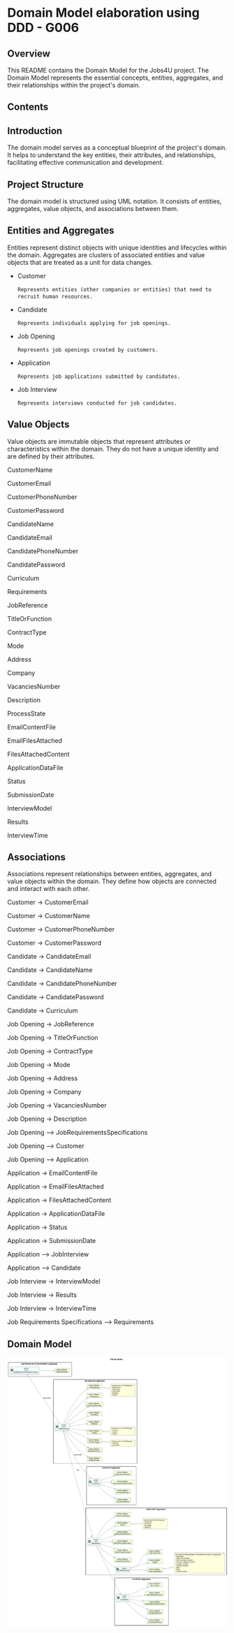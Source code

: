 # Domain Model elaboration using DDD - G006

## Overview

This README contains the Domain Model for the Jobs4U project. The Domain Model represents the essential concepts, entities, aggregates, and their relationships within the project's domain.

## Contents

## Introduction

The domain model serves as a conceptual blueprint of the project's domain. It helps to understand the key entities, their attributes, and relationships, facilitating effective communication and development.

## Project Structure

The domain model is structured using UML notation. It consists of entities, aggregates, value objects, and associations between them.

## Entities and Aggregates

Entities represent distinct objects with unique identities and lifecycles within the domain. Aggregates are clusters of associated entities and value objects that are treated as a unit for data changes.


- Customer

      Represents entities (other companies or entities) that need to recruit human resources.

- Candidate

      Represents individuals applying for job openings.

- Job Opening

      Represents job openings created by customers.

- Application

      Represents job applications submitted by candidates.

- Job Interview

      Represents interviews conducted for job candidates.

## Value Objects

Value objects are immutable objects that represent attributes or characteristics within the domain. They do not have a unique identity and are defined by their attributes.

CustomerName

CustomerEmail

CustomerPhoneNumber

CustomerPassword

CandidateName

CandidateEmail

CandidatePhoneNumber

CandidatePassword

Curriculum

Requirements

JobReference

TitleOrFunction

ContractType

Mode

Address

Company

VacanciesNumber

Description

ProcessState

EmailContentFile

EmailFilesAttached

FilesAttachedContent

ApplicationDataFile

Status

SubmissionDate

InterviewModel

Results

InterviewTime


## Associations

Associations represent relationships between entities, aggregates, and value objects within the domain. They define how objects are connected and interact with each other.

Customer -> CustomerEmail

Customer -> CustomerName

Customer -> CustomerPhoneNumber

Customer -> CustomerPassword


Candidate -> CandidateEmail

Candidate -> CandidateName

Candidate -> CandidatePhoneNumber

Candidate -> CandidatePassword

Candidate -> Curriculum


Job Opening -> JobReference

Job Opening -> TitleOrFunction

Job Opening -> ContractType

Job Opening -> Mode

Job Opening -> Address

Job Opening -> Company

Job Opening -> VacanciesNumber

Job Opening -> Description

Job Opening --> JobRequirementsSpecifications

Job Opening --> Customer

Job Opening --> Application



Application -> EmailContentFile

Application -> EmailFilesAttached

Application -> FilesAttachedContent

Application -> ApplicationDataFile

Application -> Status

Application -> SubmissionDate

Application --> JobInterview

Application --> Candidate



Job Interview -> InterviewModel

Job Interview -> Results

Job Interview -> InterviewTime


Job Requirements Specifications --> Requirements


## Domain Model

![domain_model.svg](domain_model.svg)